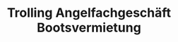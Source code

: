 ---
title: "Trolling Angelfachgeschäft Bootsvermietung"
url: /altenkirchen/trolling-angelfachgeschaeft-bootsvermietung/
shop: Angeln
---